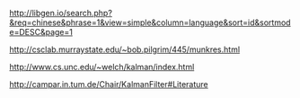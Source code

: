 http://libgen.io/search.php?&req=chinese&phrase=1&view=simple&column=language&sort=id&sortmode=DESC&page=1

http://csclab.murraystate.edu/~bob.pilgrim/445/munkres.html

http://www.cs.unc.edu/~welch/kalman/index.html

http://campar.in.tum.de/Chair/KalmanFilter#Literature
